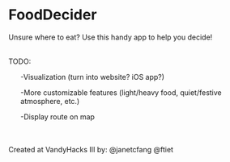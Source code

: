 # FoodDecider


Unsure where to eat? Use this handy app to help you decide!
<br></br>


TODO:
<ul>-Visualization (turn into website? iOS app?)</ul>
<ul>-More customizable features (light/heavy food, quiet/festive atmosphere, etc.)</ul>
<ul>-Display route on map</ul>

<br></br>
Created at VandyHacks III by:
@janetcfang
@ftiet
